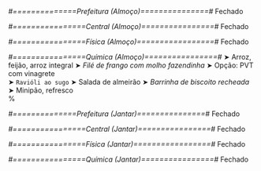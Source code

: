
*#==============Prefeitura (Almoço)===============#*
Fechado

*#================Central (Almoço)================#*
Fechado

*#================Física (Almoço)=================#*
Fechado

*#================Química (Almoço)================#*
➤ Arroz, feijão, arroz integral
➤ *Filé de frango com molho fazendinha*
➤ Opção: PVT com vinagrete    
➤ `Ravióli ao sugo`
➤ Salada de almeirão 
➤ *Barrinha de biscoito recheada*
➤ Minipão, refresco  
%

*#==============Prefeitura (Jantar)===============#*
Fechado

*#================Central (Jantar)================#*
Fechado

*#================Física (Jantar)=================#*
Fechado

*#================Química (Jantar)================#*
Fechado
